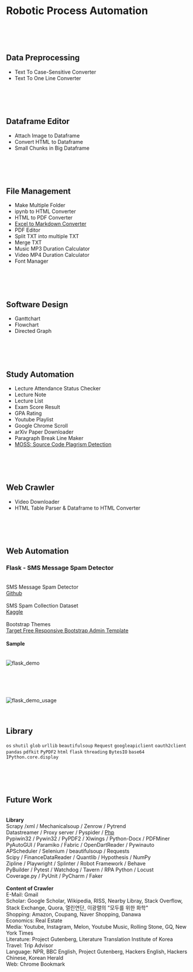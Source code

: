 # Robotic Process Automation
<br/><br/><br/>
## Data Preprocessing
* Text To Case-Sensitive Converter
* Text To One Line Converter
<br/><br/><br/><br/><br/>
## Dataframe Editor
* Attach Image to Dataframe 
* Convert HTML to Dataframe
* Small Chunks in Big Dataframe
<br/><br/><br/><br/><br/>
## File Management
* Make Multiple Folder
* ipynb to HTML Converter
* HTML to PDF Converter
* [Excel to Markdown Converter](https://tabletomarkdown.com/convert-spreadsheet-to-markdown/)
* PDF Editor
* Split TXT into multiple TXT
* Merge TXT
* Music MP3 Duration Calculator
* Video MP4 Duration Calculator
* Font Manager
<br/><br/><br/><br/><br/>
## Software Design
* Ganttchart
* Flowchart
* Directed Graph
<br/><br/><br/><br/><br/>
## Study Automation
* Lecture Attendance Status Checker
* Lecture Note
* Lecture List
* Exam Score Result
* GPA Rating
* Youtube Playlist
* Google Chrome Scroll
* arXiv Paper Downloader
* Paragraph Break Line Maker
* [MOSS: Source Code Plagrism Detection](http://theory.stanford.edu/~aiken/moss/)
<br/><br/><br/><br/><br/>
## Web Crawler
* Video Downloader
* HTML Table Parser & Dataframe to HTML Converter
<br/><br/><br/><br/><br/>
## Web Automation
### Flask - SMS Message Spam Detector
<br>SMS Message Spam Detector
<br>[Github](https://github.com/susanli2016/SMS-Message-Spam-Detector)
<br><br>SMS Spam Collection Dataset
<br>[Kaggle](https://www.kaggle.com/datasets/uciml/sms-spam-collection-dataset)
<br><br>Bootstrap Themes
<br>[Target Free Responsive Bootstrap Admin Template](https://bootstrapthemes.co/item/target-free-responsive-bootstrap-admin-template/)
<br>
#### Sample
<br>![flask_demo](https://user-images.githubusercontent.com/97289420/234529527-1f8d6081-13f0-454a-9f6a-472f5970e5f8.png)
<br><br><br><br><br><br>![flask_demo_usage](https://user-images.githubusercontent.com/97289420/234529573-cc52e954-76ae-4772-8a2a-e9f7f8cbc7b4.gif)
<br><br><br>

## Library
`os` `shutil` `glob` `urllib` `beautifulsoup` `Request` `googleapiclient` `oauth2client` `pandas` `pdfkit` `PyPDF2` `html` `flask` `threading` `BytesIO` `base64` `IPython.core.display`
<br/><br/><br/><br/><br/>

## Future Work

<br/><b>Library</b>
<br/>Scrapy /xml / Mechanicalsoup / Zenrow / Pytrend
<br/>Datastreamer / Proxy server / Pyspider / [Php](https://tipland.tistory.com/57)
<br/>Pypiwin32 / Pywin32 / PyPDF2 / Xlwings / Python-Docx / PDFMiner
<br/>PyAutoGUI / Paramiko / Fabric / OpenDartReader / Pywinauto
<br/>APScheduler / Selenium / beautifulsoup / Requests
<br/>Scipy / FinanceDataReader / Quantlib / Hypothesis / NumPy
<br/>Zipline / Playwright / Splinter / Robot Framework / Behave
<br/>PyBuilder / Pytest / Watchdog / Tavern / RPA Python / Locust
<br/>Coverage.py / PyUnit / PyCharm / Faker
<br/><br/><b>Content of Crawler</b>
<br/>E-Mail: Gmail
<br/>Scholar: Google Scholar, Wikipedia, RISS, Nearby Libray, Stack Overflow, Stack Exchange, Quora, 열린연단, 이광렬의 "모두를 위한 화학"
<br/>Shopping: Amazon, Coupang, Naver Shopping, Danawa
<br/>Economics: Real Estate
<br/>Media: Youtube, Instagram, Melon, Youtube Music, Rolling Stone, GQ, New York Times
<br/>Literature: Project Gutenberg, Literature Translation Institute of Korea
<br/>Travel: Trip Advisor
<br/>Language: NPR, BBC English, Project Gutenberg, Hackers English, Hackers Chinese, Korean Herald
<br/>Web: Chrome Bookmark
<br/><br/><br/><br/><br/>
